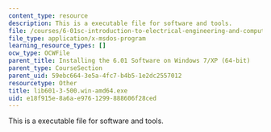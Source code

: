 ```yaml
---
content_type: resource
description: This is a executable file for software and tools.
file: /courses/6-01sc-introduction-to-electrical-engineering-and-computer-science-i-spring-2011/e18f915e8a6ae9761299888606f28ced_lib601-3-500.win-amd64.exe
file_type: application/x-msdos-program
learning_resource_types: []
ocw_type: OCWFile
parent_title: Installing the 6.01 Software on Windows 7/XP (64-bit)
parent_type: CourseSection
parent_uid: 59ebc664-3e5a-4fc7-b4b5-1e2dc2557012
resourcetype: Other
title: lib601-3-500.win-amd64.exe
uid: e18f915e-8a6a-e976-1299-888606f28ced
---
```

This is a executable file for software and tools.

